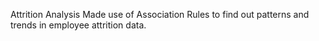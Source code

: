 Attrition Analysis
Made use of Association Rules to find out patterns and trends in employee attrition data.
